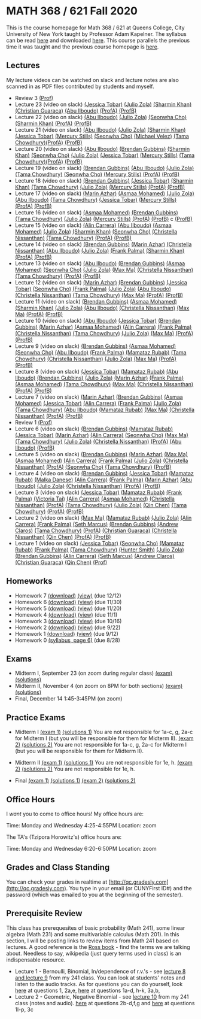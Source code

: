 # MATH 368 / 621 Fall 2020

This is the course homepage for Math 368 / 621 at Queens College, City University of New York taught by Professor Adam Kapelner. The syllabus can be read [here](https://github.com/kapelner/QC_Math_621_Fall_2020/blob/master/syllabus/syllabus.pdf) and downloaded [here](https://raw.githubusercontent.com/kapelner/QC_Math_621_Fall_2020/master/syllabus/syllabus.pdf). This course parallels the previous time it was taught and the previous course homepage is [here](https://github.com/kapelner/QC_Math_621_Fall_2017).

## Lectures

My lecture videos can be watched on slack and lecture notes are also scanned in as PDF files contributed by students and myself.

<!---->
* Review 3 [(Prof)](https://github.com/kapelner/QC_Math_621_Fall_2020/blob/master/lectures/review3.pdf)
* Lecture 23 (video on slack) [(Jessica Tobar)](https://github.com/kapelner/QC_Math_621_Fall_2020/blob/master/lectures/lec23tobar.pdf) [(Julio Zola)](https://github.com/kapelner/QC_Math_621_Fall_2020/blob/master/lectures/lec23zola.pdf) [(Sharmin Khan)](https://github.com/kapelner/QC_Math_621_Fall_2020/blob/master/lectures/lec23khan.pdf) [(Christian Guaraca)](https://github.com/kapelner/QC_Math_621_Fall_2020/blob/master/lectures/lec23guaraca.pdf) [(Abu Ilboudo)](https://github.com/kapelner/QC_Math_621_Fall_2020/blob/master/lectures/lec23ilboudo.pdf) [(ProfA)](https://github.com/kapelner/QC_Math_621_Fall_2020/blob/master/lectures/lec23akap.pdf) [(ProfB)](https://github.com/kapelner/QC_Math_621_Fall_2020/blob/master/lectures/lec23bkap.pdf) 
* Lecture 22 (video on slack) [(Abu Ilboudo)](https://github.com/kapelner/QC_Math_621_Fall_2020/blob/master/lectures/lec22ilboudo.pdf) [(Julio Zola)](https://github.com/kapelner/QC_Math_621_Fall_2020/blob/master/lectures/lec22zola.pdf) [(Seonwha Cho)](https://github.com/kapelner/QC_Math_621_Fall_2020/blob/master/lectures/lec22cho.pdf) [(Sharmin Khan)](https://github.com/kapelner/QC_Math_621_Fall_2020/blob/master/lectures/lec22khan.pdf) [(ProfA)](https://github.com/kapelner/QC_Math_621_Fall_2020/blob/master/lectures/lec22akap.pdf) [(ProfB)](https://github.com/kapelner/QC_Math_621_Fall_2020/blob/master/lectures/lec22bkap.pdf) 
* Lecture 21 (video on slack) [(Abu Ilboudo)](https://github.com/kapelner/QC_Math_621_Fall_2020/blob/master/lectures/lec21ilboudo.pdf) [(Julio Zola)](https://github.com/kapelner/QC_Math_621_Fall_2020/blob/master/lectures/lec21zola.pdf) [(Sharmin Khan)](https://github.com/kapelner/QC_Math_621_Fall_2020/blob/master/lectures/lec21khan.pdf) [(Jessica Tobar)](https://github.com/kapelner/QC_Math_621_Fall_2020/blob/master/lectures/lec21tobar.pdf) [(Mercury Stills)](https://github.com/kapelner/QC_Math_621_Fall_2020/blob/master/lectures/lec21stills.pdf) [(Seonwha Cho)](https://github.com/kapelner/QC_Math_621_Fall_2020/blob/master/lectures/lec21cho.pdf) [(Michael Velez)](https://github.com/kapelner/QC_Math_621_Fall_2020/blob/master/lectures/lec21velez.pdf) [(Tama Chowdhury)](https://github.com/kapelner/QC_Math_621_Fall_2020/blob/master/lectures/lec21chowdhury.pdf)[(ProfA)](https://github.com/kapelner/QC_Math_621_Fall_2020/blob/master/lectures/lec21akap.pdf) [(ProfB)](https://github.com/kapelner/QC_Math_621_Fall_2020/blob/master/lectures/lec21bkap.pdf) 
* Lecture 20 (video on slack) [(Abu Ilboudo)](https://github.com/kapelner/QC_Math_621_Fall_2020/blob/master/lectures/lec20ilboudo.pdf) [(Brendan Gubbins)](https://github.com/kapelner/QC_Math_621_Fall_2020/blob/master/lectures/lec20gubbins.pdf) [(Sharmin Khan)](https://github.com/kapelner/QC_Math_621_Fall_2020/blob/master/lectures/lec20khan.pdf) [(Seonwha Cho)](https://github.com/kapelner/QC_Math_621_Fall_2020/blob/master/lectures/lec20cho.pdf) [(Julio Zola)](https://github.com/kapelner/QC_Math_621_Fall_2020/blob/master/lectures/lec20zola.pdf) [(Jessica Tobar)](https://github.com/kapelner/QC_Math_621_Fall_2020/blob/master/lectures/lec20tobar.pdf) [(Mercury Stills)](https://github.com/kapelner/QC_Math_621_Fall_2020/blob/master/lectures/lec20stills.pdf) [(Tama Chowdhury)](https://github.com/kapelner/QC_Math_621_Fall_2020/blob/master/lectures/lec20chowdhury.pdf)[(ProfA)](https://github.com/kapelner/QC_Math_621_Fall_2020/blob/master/lectures/lec20akap.pdf) [(ProfB)](https://github.com/kapelner/QC_Math_621_Fall_2020/blob/master/lectures/lec20bkap.pdf) 
* Lecture 19 (video on slack) [(Brendan Gubbins)](https://github.com/kapelner/QC_Math_621_Fall_2020/blob/master/lectures/lec19gubbins.pdf) [(Abu Ilboudo)](https://github.com/kapelner/QC_Math_621_Fall_2020/blob/master/lectures/lec19ilboudo.pdf) [(Julio Zola)](https://github.com/kapelner/QC_Math_621_Fall_2020/blob/master/lectures/lec19zola.pdf) [(Tama Chowdhury)](https://github.com/kapelner/QC_Math_621_Fall_2020/blob/master/lectures/lec19chowdhury.pdf) [(Seonwha Cho)](https://github.com/kapelner/QC_Math_621_Fall_2020/blob/master/lectures/lec19cho.pdf) [(Mercury Stills)](https://github.com/kapelner/QC_Math_621_Fall_2020/blob/master/lectures/lec19stills.pdf) [(ProfA)](https://github.com/kapelner/QC_Math_621_Fall_2020/blob/master/lectures/lec19akap.pdf) [(ProfB)](https://github.com/kapelner/QC_Math_621_Fall_2020/blob/master/lectures/lec19bkap.pdf) 
* Lecture 18 (video on slack) [(Brendan Gubbins)](https://github.com/kapelner/QC_Math_621_Fall_2020/blob/master/lectures/lec18gubbins.pdf) [(Jessica Tobar)](https://github.com/kapelner/QC_Math_621_Fall_2020/blob/master/lectures/lec18tobar.pdf) [(Sharmin Khan)](https://github.com/kapelner/QC_Math_621_Fall_2020/blob/master/lectures/lec18khan.pdf) [(Tama Chowdhury)](https://github.com/kapelner/QC_Math_621_Fall_2020/blob/master/lectures/lec18chowdhury.pdf) [(Julio Zola)](https://github.com/kapelner/QC_Math_621_Fall_2020/blob/master/lectures/lec18zola.pdf) [(Mercury Stills)](https://github.com/kapelner/QC_Math_621_Fall_2020/blob/master/lectures/lec18stills.pdf) [(ProfA)](https://github.com/kapelner/QC_Math_621_Fall_2020/blob/master/lectures/lec18akap.pdf) [(ProfB)](https://github.com/kapelner/QC_Math_621_Fall_2020/blob/master/lectures/lec18bkap.pdf) 
* Lecture 17 (video on slack) [(Marin Azhar)](https://github.com/kapelner/QC_Math_621_Fall_2020/blob/master/lectures/lec17azhar.pdf) [(Asmaa Mohamed)](https://github.com/kapelner/QC_Math_621_Fall_2020/blob/master/lectures/lec17mohamed.pdf) [(Julio Zola)](https://github.com/kapelner/QC_Math_621_Fall_2020/blob/master/lectures/lec17zola.pdf) [(Abu Ilboudo)](https://github.com/kapelner/QC_Math_621_Fall_2020/blob/master/lectures/lec17ilboudo.pdf) [(Tama Chowdhury)](https://github.com/kapelner/QC_Math_621_Fall_2020/blob/master/lectures/lec17chowdhury.pdf) [(Jessica Tobar)](https://github.com/kapelner/QC_Math_621_Fall_2020/blob/master/lectures/lec17tobar.pdf) [(Mercury Stills)](https://github.com/kapelner/QC_Math_621_Fall_2020/blob/master/lectures/lec17stills.pdf) [(ProfA)](https://github.com/kapelner/QC_Math_621_Fall_2020/blob/master/lectures/lec17akap.pdf) [(ProfB)](https://github.com/kapelner/QC_Math_621_Fall_2020/blob/master/lectures/lec17bkap.pdf) 
* Lecture 16 (video on slack) [(Asmaa Mohamed)](https://github.com/kapelner/QC_Math_621_Fall_2020/blob/master/lectures/lec16mohamed.pdf) [(Brendan Gubbins)](https://github.com/kapelner/QC_Math_621_Fall_2020/blob/master/lectures/lec16gubbins.pdf) [(Tama Chowdhury)](https://github.com/kapelner/QC_Math_621_Fall_2020/blob/master/lectures/lec16chowdhury.pdf) [(Julio Zola)](https://github.com/kapelner/QC_Math_621_Fall_2020/blob/master/lectures/lec16zola.pdf) [(Mercury Stills)](https://github.com/kapelner/QC_Math_621_Fall_2020/blob/master/lectures/lec16stills.pdf) [(ProfA)](https://github.com/kapelner/QC_Math_621_Fall_2020/blob/master/lectures/lec16akap.pdf) [(ProfB)](https://github.com/kapelner/QC_Math_621_Fall_2020/blob/master/lectures/lec16bkap.pdf) 
c [(ProfB)](https://github.com/kapelner/QC_Math_621_Fall_2020/blob/master/lectures/review2b.pdf)
* Lecture 15 (video on slack) [(Alin Carrera)](https://github.com/kapelner/QC_Math_621_Fall_2020/blob/master/lectures/lec15carrera.pdf) [(Abu Ilboudo)](https://github.com/kapelner/QC_Math_621_Fall_2020/blob/master/lectures/lec15ilboudo.pdf) [(Asmaa Mohamed)](https://github.com/kapelner/QC_Math_621_Fall_2020/blob/master/lectures/lec15mohamed.pdf) [(Julio Zola)](https://github.com/kapelner/QC_Math_621_Fall_2020/blob/master/lectures/lec15zola.pdf) [(Sharmin Khan)](https://github.com/kapelner/QC_Math_621_Fall_2020/blob/master/lectures/lec15khan.pdf) [(Seonwha Cho)](https://github.com/kapelner/QC_Math_621_Fall_2020/blob/master/lectures/lec15cho.pdf) [(Christella Nissanthan)](https://github.com/kapelner/QC_Math_621_Fall_2020/blob/master/lectures/lec15nissanthan.pdf) [(Tama Chowdhury)](https://github.com/kapelner/QC_Math_621_Fall_2020/blob/master/lectures/lec15chowdhury.pdf) [(ProfA)](https://github.com/kapelner/QC_Math_621_Fall_2020/blob/master/lectures/lec15akap.pdf) [(ProfB)](https://github.com/kapelner/QC_Math_621_Fall_2020/blob/master/lectures/lec15bkap.pdf) 
* Lecture 14 (video on slack) [(Brendan Gubbins)](https://github.com/kapelner/QC_Math_621_Fall_2020/blob/master/lectures/lec14gubbins.pdf) [(Marin Azhar)](https://github.com/kapelner/QC_Math_621_Fall_2020/blob/master/lectures/lec14azhar.pdf) [(Christella Nissanthan)](https://github.com/kapelner/QC_Math_621_Fall_2020/blob/master/lectures/lec14nissanthan.pdf) [(Abu Ilboudo)](https://github.com/kapelner/QC_Math_621_Fall_2020/blob/master/lectures/lec14ilboudo.pdf) [(Julio Zola)](https://github.com/kapelner/QC_Math_621_Fall_2020/blob/master/lectures/lec14zola.pdf) [(Frank Palma)](https://github.com/kapelner/QC_Math_621_Fall_2020/blob/master/lectures/lec14palma.pdf) [(Sharmin Khan)](https://github.com/kapelner/QC_Math_621_Fall_2020/blob/master/lectures/lec14khan.pdf) [(ProfA)](https://github.com/kapelner/QC_Math_621_Fall_2020/blob/master/lectures/lec14akap.pdf) [(ProfB)](https://github.com/kapelner/QC_Math_621_Fall_2020/blob/master/lectures/lec14bkap.pdf) 
* Lecture 13 (video on slack) [(Abu Ilboudo)](https://github.com/kapelner/QC_Math_621_Fall_2020/blob/master/lectures/lec13ilboudo.pdf) [(Brendan Gubbins)](https://github.com/kapelner/QC_Math_621_Fall_2020/blob/master/lectures/lec13gubbins.pdf) [(Asmaa Mohamed)](https://github.com/kapelner/QC_Math_621_Fall_2020/blob/master/lectures/lec13mohamed.pdf) [(Seonwha Cho)](https://github.com/kapelner/QC_Math_621_Fall_2020/blob/master/lectures/lec13cho.pdf) [(Julio Zola)](https://github.com/kapelner/QC_Math_621_Fall_2020/blob/master/lectures/lec13zola.pdf) [(Max Ma)](https://github.com/kapelner/QC_Math_621_Fall_2020/blob/master/lectures/lec13ma.pdf) [(Christella Nissanthan)](https://github.com/kapelner/QC_Math_621_Fall_2020/blob/master/lectures/lec13nissanthan.pdf) [(Tama Chowdhury)](https://github.com/kapelner/QC_Math_621_Fall_2020/blob/master/lectures/lec13chowdhury.pdf) [(ProfA)](https://github.com/kapelner/QC_Math_621_Fall_2020/blob/master/lectures/lec13akap.pdf) [(ProfB)](https://github.com/kapelner/QC_Math_621_Fall_2020/blob/master/lectures/lec13bkap.pdf) 
* Lecture 12 (video on slack) [(Marin Azhar)](https://github.com/kapelner/QC_Math_621_Fall_2020/blob/master/lectures/lec12azhar.pdf) [(Brendan Gubbins)](https://github.com/kapelner/QC_Math_621_Fall_2020/blob/master/lectures/lec12gubbins.pdf) [(Jessica Tobar)](https://github.com/kapelner/QC_Math_621_Fall_2020/blob/master/lectures/lec12tobar.pdf) [(Seonwha Cho)](https://github.com/kapelner/QC_Math_621_Fall_2020/blob/master/lectures/lec12cho.pdf) [(Frank Palma)](https://github.com/kapelner/QC_Math_621_Fall_2020/blob/master/lectures/lec12palma.pdf) [(Julio Zola)](https://github.com/kapelner/QC_Math_621_Fall_2020/blob/master/lectures/lec12zola.pdf) [(Abu Ilboudo)](https://github.com/kapelner/QC_Math_621_Fall_2020/blob/master/lectures/lec12ilboudo.pdf) [(Christella Nissanthan)](https://github.com/kapelner/QC_Math_621_Fall_2020/blob/master/lectures/lec12nissanthan.pdf) [(Tama Chowdhury)](https://github.com/kapelner/QC_Math_621_Fall_2020/blob/master/lectures/lec12chowdhury.pdf) [(Max Ma)](https://github.com/kapelner/QC_Math_621_Fall_2020/blob/master/lectures/lec12ma.pdf) [(ProfA)](https://github.com/kapelner/QC_Math_621_Fall_2020/blob/master/lectures/lec12akap.pdf) [(ProfB)](https://github.com/kapelner/QC_Math_621_Fall_2020/blob/master/lectures/lec12bkap.pdf) 
* Lecture 11 (video on slack) [(Brendan Gubbins)](https://github.com/kapelner/QC_Math_621_Fall_2020/blob/master/lectures/lec11gubbins.pdf) [(Asmaa Mohamed)](https://github.com/kapelner/QC_Math_621_Fall_2020/blob/master/lectures/lec11mohamed.pdf) [(Sharmin Khan)](https://github.com/kapelner/QC_Math_621_Fall_2020/blob/master/lectures/lec11khan.pdf) [(Julio Zola)](https://github.com/kapelner/QC_Math_621_Fall_2020/blob/master/lectures/lec11zola.pdf) [(Abu Ilboudo)](https://github.com/kapelner/QC_Math_621_Fall_2020/blob/master/lectures/lec11ilboudo.pdf) [(Christella Nissanthan)](https://github.com/kapelner/QC_Math_621_Fall_2020/blob/master/lectures/lec11nissanthan.pdf) [(Max Ma)](https://github.com/kapelner/QC_Math_621_Fall_2020/blob/master/lectures/lec11ma.pdf) [(ProfA)](https://github.com/kapelner/QC_Math_621_Fall_2020/blob/master/lectures/lec11akap.pdf) [(ProfB)](https://github.com/kapelner/QC_Math_621_Fall_2020/blob/master/lectures/lec11bkap.pdf) 
* Lecture 10 (video on slack) [(Abu Ilboudo)](https://github.com/kapelner/QC_Math_621_Fall_2020/blob/master/lectures/lec10ilboudo.pdf) [(Jessica Tobar)](https://github.com/kapelner/QC_Math_621_Fall_2020/blob/master/lectures/lec10tobar.pdf) [(Brendan Gubbins)](https://github.com/kapelner/QC_Math_621_Fall_2020/blob/master/lectures/lec10gubbins.pdf) [(Marin Azhar)](https://github.com/kapelner/QC_Math_621_Fall_2020/blob/master/lectures/lec10azhar.pdf) [(Asmaa Mohamed)](https://github.com/kapelner/QC_Math_621_Fall_2020/blob/master/lectures/lec10mohamed.pdf) [(Alin Carrera)](https://github.com/kapelner/QC_Math_621_Fall_2020/blob/master/lectures/lec10carrera.pdf) [(Frank Palma)](https://github.com/kapelner/QC_Math_621_Fall_2020/blob/master/lectures/lec10palma.pdf) [(Christella Nissanthan)](https://github.com/kapelner/QC_Math_621_Fall_2020/blob/master/lectures/lec10nissanthan.pdf) [(Tama Chowdhury)](https://github.com/kapelner/QC_Math_621_Fall_2020/blob/master/lectures/lec10chowdhury.pdf) [(Julio Zola)](https://github.com/kapelner/QC_Math_621_Fall_2020/blob/master/lectures/lec10zola.pdf) [(Max Ma)](https://github.com/kapelner/QC_Math_621_Fall_2020/blob/master/lectures/lec10ma.pdf) [(ProfA)](https://github.com/kapelner/QC_Math_621_Fall_2020/blob/master/lectures/lec10akap.pdf) [(ProfB)](https://github.com/kapelner/QC_Math_621_Fall_2020/blob/master/lectures/lec10bkap.pdf)
* Lecture 9 (video on slack) [(Brendan Gubbins)](https://github.com/kapelner/QC_Math_621_Fall_2020/blob/master/lectures/lec09gubbins.pdf) [(Asmaa Mohamed)](https://github.com/kapelner/QC_Math_621_Fall_2020/blob/master/lectures/lec09mohamed.pdf) [(Seonwha Cho)](https://github.com/kapelner/QC_Math_621_Fall_2020/blob/master/lectures/lec09cho.pdf) [(Abu Ilboudo)](https://github.com/kapelner/QC_Math_621_Fall_2020/blob/master/lectures/lec09ilboudo.pdf) [(Frank Palma)](https://github.com/kapelner/QC_Math_621_Fall_2020/blob/master/lectures/lec09palma.pdf) [(Mamataz Rubab)](https://github.com/kapelner/QC_Math_621_Fall_2020/blob/master/lectures/lec09rubab.pdf) [(Tama Chowdhury)](https://github.com/kapelner/QC_Math_621_Fall_2020/blob/master/lectures/lec09chowdhury.pdf) [(Christella Nissanthan)](https://github.com/kapelner/QC_Math_621_Fall_2020/blob/master/lectures/lec09nissanthan.pdf) [(Julio Zola)](https://github.com/kapelner/QC_Math_621_Fall_2020/blob/master/lectures/lec09zola.pdf) [(Max Ma)](https://github.com/kapelner/QC_Math_621_Fall_2020/blob/master/lectures/lec09ma.pdf) [(ProfA)](https://github.com/kapelner/QC_Math_621_Fall_2020/blob/master/lectures/lec09akap.pdf) [(ProfB)](https://github.com/kapelner/QC_Math_621_Fall_2020/blob/master/lectures/lec09bkap.pdf) 
* Lecture 8 (video on slack) [(Jessica Tobar)](https://github.com/kapelner/QC_Math_621_Fall_2020/blob/master/lectures/lec08tobar.pdf) [(Mamataz Rubab)](https://github.com/kapelner/QC_Math_621_Fall_2020/blob/master/lectures/lec08rubab.pdf) [(Abu Ilboudo)](https://github.com/kapelner/QC_Math_621_Fall_2020/blob/master/lectures/lec08ilboudo.pdf) [(Brendan Gubbins)](https://github.com/kapelner/QC_Math_621_Fall_2020/blob/master/lectures/lec08gubbins.pdf) [(Julio Zola)](https://github.com/kapelner/QC_Math_621_Fall_2020/blob/master/lectures/lec08zola.pdf) [(Marin Azhar)](https://github.com/kapelner/QC_Math_621_Fall_2020/blob/master/lectures/lec08azhar.pdf) [(Frank Palma)](https://github.com/kapelner/QC_Math_621_Fall_2020/blob/master/lectures/lec08palma.pdf) [(Asmaa Mohamed)](https://github.com/kapelner/QC_Math_621_Fall_2020/blob/master/lectures/lec08mohamed.pdf) [(Tama Chowdhury)](https://github.com/kapelner/QC_Math_621_Fall_2020/blob/master/lectures/lec08chowdhury.pdf) [(Max Ma)](https://github.com/kapelner/QC_Math_621_Fall_2020/blob/master/lectures/lec08ma.pdf) [(Christella Nissanthan)](https://github.com/kapelner/QC_Math_621_Fall_2020/blob/master/lectures/lec08nissanthan.pdf) [(ProfA)](https://github.com/kapelner/QC_Math_621_Fall_2020/blob/master/lectures/lec08akap.pdf) [(ProfB)](https://github.com/kapelner/QC_Math_621_Fall_2020/blob/master/lectures/lec08bkap.pdf) 
* Lecture 7 (video on slack) [(Marin Azhar)](https://github.com/kapelner/QC_Math_621_Fall_2020/blob/master/lectures/lec07azhar.pdf) [(Brendan Gubbins)](https://github.com/kapelner/QC_Math_621_Fall_2020/blob/master/lectures/lec07gubbins.pdf) [(Asmaa Mohamed)](https://github.com/kapelner/QC_Math_621_Fall_2020/blob/master/lectures/lec07mohamed.pdf) [(Jessica Tobar)](https://github.com/kapelner/QC_Math_621_Fall_2020/blob/master/lectures/lec07tobar.pdf) [(Alin Carrera)](https://github.com/kapelner/QC_Math_621_Fall_2020/blob/master/lectures/lec07carrera.pdf) [(Frank Palma)](https://github.com/kapelner/QC_Math_621_Fall_2020/blob/master/lectures/lec07palma.pdf) [(Julio Zola)](https://github.com/kapelner/QC_Math_621_Fall_2020/blob/master/lectures/lec07zola.pdf) [(Tama Chowdhury)](https://github.com/kapelner/QC_Math_621_Fall_2020/blob/master/lectures/lec07chowdhury.pdf) [(Abu Ilboudo)](https://github.com/kapelner/QC_Math_621_Fall_2020/blob/master/lectures/lec07ilboudo.pdf) [(Mamataz Rubab)](https://github.com/kapelner/QC_Math_621_Fall_2020/blob/master/lectures/lec07rubab.pdf) [(Max Ma)](https://github.com/kapelner/QC_Math_621_Fall_2020/blob/master/lectures/lec07ma.pdf) [(Christella Nissanthan)](https://github.com/kapelner/QC_Math_621_Fall_2020/blob/master/lectures/lec07nissanthan.pdf) [(ProfA)](https://github.com/kapelner/QC_Math_621_Fall_2020/blob/master/lectures/lec07akap.pdf) [(ProfB)](https://github.com/kapelner/QC_Math_621_Fall_2020/blob/master/lectures/lec07bkap.pdf) 
* Review 1 [(Prof)](https://github.com/kapelner/QC_Math_621_Fall_2020/blob/master/lectures/review1kap.pdf)
* Lecture 6 (video on slack) [(Brendan Gubbins)](https://github.com/kapelner/QC_Math_621_Fall_2020/blob/master/lectures/lec06gubbins.pdf) [(Mamataz Rubab)](https://github.com/kapelner/QC_Math_621_Fall_2020/blob/master/lectures/lec06rubab.pdf) [(Jessica Tobar)](https://github.com/kapelner/QC_Math_621_Fall_2020/blob/master/lectures/lec06tobar.pdf) [(Marin Azhar)](https://github.com/kapelner/QC_Math_621_Fall_2020/blob/master/lectures/lec06azhar.pdf) [(Alin Carrera)](https://github.com/kapelner/QC_Math_621_Fall_2020/blob/master/lectures/lec06carrera.pdf) [(Seonwha Cho)](https://github.com/kapelner/QC_Math_621_Fall_2020/blob/master/lectures/lec06cho.pdf) [(Max Ma)](https://github.com/kapelner/QC_Math_621_Fall_2020/blob/master/lectures/lec06ma.pdf) [(Tama Chowdhury)](https://github.com/kapelner/QC_Math_621_Fall_2020/blob/master/lectures/lec06chowdhury.pdf) [(Julio Zola)](https://github.com/kapelner/QC_Math_621_Fall_2020/blob/master/lectures/lec06zola.pdf) [(Christella Nissanthan)](https://github.com/kapelner/QC_Math_621_Fall_2020/blob/master/lectures/lec06nissanthan.pdf) [(ProfA)](https://github.com/kapelner/QC_Math_621_Fall_2020/blob/master/lectures/lec06akap.pdf) [(Abu Ilboudo)](https://github.com/kapelner/QC_Math_621_Fall_2020/blob/master/lectures/lec06ilboudo.pdf) [(ProfB)](https://github.com/kapelner/QC_Math_621_Fall_2020/blob/master/lectures/lec06bkap.pdf) 
* Lecture 5 (video on slack) [(Brendan Gubbins)](https://github.com/kapelner/QC_Math_621_Fall_2020/blob/master/lectures/lec04gubbins.pdf) [(Marin Azhar)](https://github.com/kapelner/QC_Math_621_Fall_2020/blob/master/lectures/lec05azhar.pdf) [(Max Ma)](https://github.com/kapelner/QC_Math_621_Fall_2020/blob/master/lectures/lec05ma.pdf) [(Asmaa Mohamed)](https://github.com/kapelner/QC_Math_621_Fall_2020/blob/master/lectures/lec05mohamed.pdf) [(Alin Carrera)](https://github.com/kapelner/QC_Math_621_Fall_2020/blob/master/lectures/lec05carrera.pdf) [(Frank Palma)](https://github.com/kapelner/QC_Math_621_Fall_2020/blob/master/lectures/lec05palma.pdf) [(Julio Zola)](https://github.com/kapelner/QC_Math_621_Fall_2020/blob/master/lectures/lec05zola.pdf) [(Christella Nissanthan)](https://github.com/kapelner/QC_Math_621_Fall_2020/blob/master/lectures/lec05nissanthan.pdf) [(ProfA)](https://github.com/kapelner/QC_Math_621_Fall_2020/blob/master/lectures/lec05akap.pdf) [(Seonwha Cho)](https://github.com/kapelner/QC_Math_621_Fall_2020/blob/master/lectures/lec05cho.pdf) [(Tama Chowdhury)](https://github.com/kapelner/QC_Math_621_Fall_2020/blob/master/lectures/lec05chowdhury.pdf) [(ProfB)](https://github.com/kapelner/QC_Math_621_Fall_2020/blob/master/lectures/lec05bkap.pdf)
* Lecture 4 (video on slack) [(Brendan Gubbins)](https://github.com/kapelner/QC_Math_621_Fall_2020/blob/master/lectures/lec04gubbins.pdf) [(Jessica Tobar)](https://github.com/kapelner/QC_Math_621_Fall_2020/blob/master/lectures/lec04tobar.pdf) [(Mamataz Rubab)](https://github.com/kapelner/QC_Math_621_Fall_2020/blob/master/lectures/lec04rubab.pdf) [(Malka Danese)](https://github.com/kapelner/QC_Math_621_Fall_2020/blob/master/lectures/lec04danese.pdf) [(Alin Carrera)](https://github.com/kapelner/QC_Math_621_Fall_2020/blob/master/lectures/lec04carrera.pdf) [(Frank Palma)](https://github.com/kapelner/QC_Math_621_Fall_2020/blob/master/lectures/lec04palma.pdf) [(Marin Azhar)](https://github.com/kapelner/QC_Math_621_Fall_2020/blob/master/lectures/lec04azhar.pdf) [(Abu Ilboudo)](https://github.com/kapelner/QC_Math_621_Fall_2020/blob/master/lectures/lec04ilboudo.pdf) [(Julio Zola)](https://github.com/kapelner/QC_Math_621_Fall_2020/blob/master/lectures/lec04zola.pdf) [(Christella Nissanthan)](https://github.com/kapelner/QC_Math_621_Fall_2020/blob/master/lectures/lec04nissanthan.pdf) [(ProfA)](https://github.com/kapelner/QC_Math_621_Fall_2020/blob/master/lectures/lec04akap.pdf) [(ProfB)](https://github.com/kapelner/QC_Math_621_Fall_2020/blob/master/lectures/lec04bkap.pdf)
* Lecture 3 (video on slack) [(Jessica Tobar)](https://github.com/kapelner/QC_Math_621_Fall_2020/blob/master/lectures/lec03tobar.pdf) [(Mamataz Rubab)](https://github.com/kapelner/QC_Math_621_Fall_2020/blob/master/lectures/lec03rubab.pdf) [(Frank Palma)](https://github.com/kapelner/QC_Math_621_Fall_2020/blob/master/lectures/lec03palma.pdf) [(Victoria Tai)](https://github.com/kapelner/QC_Math_621_Fall_2020/blob/master/lectures/lec03tai.pdf) [(Alin Carrera)](https://github.com/kapelner/QC_Math_621_Fall_2020/blob/master/lectures/lec03carrera.pdf) [(Asmaa Mohamed)](https://github.com/kapelner/QC_Math_621_Fall_2020/blob/master/lectures/lec03mohamed.pdf) [(Christella Nissanthan)](https://github.com/kapelner/QC_Math_621_Fall_2020/blob/master/lectures/lec03nissanthan.pdf) [(ProfA)](https://github.com/kapelner/QC_Math_621_Fall_2020/blob/master/lectures/lec03akap.pdf) [(Tama Chowdhury)](https://github.com/kapelner/QC_Math_621_Fall_2020/blob/master/lectures/lec03chowdhury.pdf) [(Julio Zola)](https://github.com/kapelner/QC_Math_621_Fall_2020/blob/master/lectures/lec03zola.pdf) [(Qin Chen)](https://github.com/kapelner/QC_Math_621_Fall_2020/blob/master/lectures/lec03chen.pdf) [(Tama Chowdhury)](https://github.com/kapelner/QC_Math_621_Fall_2020/blob/master/lectures/lec03chowdhury.pdf) [(ProfA)](https://github.com/kapelner/QC_Math_621_Fall_2020/blob/master/lectures/lec03akap.pdf) [(ProfB)](https://github.com/kapelner/QC_Math_621_Fall_2020/blob/master/lectures/lec03bkap.pdf)
* Lecture 2 (video on slack) [(Max Ma)](https://github.com/kapelner/QC_Math_621_Fall_2020/blob/master/lectures/lec02ma.pdf) [(Mamataz Rubab)](https://github.com/kapelner/QC_Math_621_Fall_2020/blob/master/lectures/lec02rubab.pdf) [(Julio Zola)](https://github.com/kapelner/QC_Math_621_Fall_2020/blob/master/lectures/lec02zola.pdf) [(Alin Carrera)](https://github.com/kapelner/QC_Math_621_Fall_2020/blob/master/lectures/lec02carrera.pdf) [(Frank Palma)](https://github.com/kapelner/QC_Math_621_Fall_2020/blob/master/lectures/lec02palma.pdf) [(Seth Marcus)](https://github.com/kapelner/QC_Math_621_Fall_2020/blob/master/lectures/lec02marcus.pdf) [(Brendan Gubbins)](https://github.com/kapelner/QC_Math_621_Fall_2020/blob/master/lectures/lec02gubbins.pdf) [(Andrew Claros)](https://github.com/kapelner/QC_Math_621_Fall_2020/blob/master/lectures/lec02claros.pdf) [(Tama Chowdhury)](https://github.com/kapelner/QC_Math_621_Fall_2020/blob/master/lectures/lec02chowdhury.pdf) [(ProfA)](https://github.com/kapelner/QC_Math_621_Fall_2020/blob/master/lectures/lec02akap.pdf) [(Christian Guaraca)](https://github.com/kapelner/QC_Math_621_Fall_2020/blob/master/lectures/lec02guaraca.pdf) [(Christella Nissanthan)](https://github.com/kapelner/QC_Math_621_Fall_2020/blob/master/lectures/lec02nissanthan.pdf) [(Qin Chen)](https://github.com/kapelner/QC_Math_621_Fall_2020/blob/master/lectures/lec02chen.pdf) [(ProfA)](https://github.com/kapelner/QC_Math_621_Fall_2020/blob/master/lectures/lec02akap.pdf) [(ProfB)](https://github.com/kapelner/QC_Math_621_Fall_2020/blob/master/lectures/lec02bkap.pdf)
* Lecture 1 (video on slack) [(Jessica Tobar)](https://github.com/kapelner/QC_Math_621_Fall_2020/blob/master/lectures/lec01tobar.pdf) [(Seonwha Cho)](https://github.com/kapelner/QC_Math_621_Fall_2020/blob/master/lectures/lec01cho.pdf) [(Mamataz Rubab)](https://github.com/kapelner/QC_Math_621_Fall_2020/blob/master/lectures/lec01rubab.pdf) [(Frank Palma)](https://github.com/kapelner/QC_Math_621_Fall_2020/blob/master/lectures/lec01palma.pdf) [(Tama Chowdhury)](https://github.com/kapelner/QC_Math_621_Fall_2020/blob/master/lectures/lec01chowdhury.pdf) [(Hunter Smith)](https://github.com/kapelner/QC_Math_621_Fall_2020/blob/master/lectures/lec01smith.pdf) [(Julio Zola)](https://github.com/kapelner/QC_Math_621_Fall_2020/blob/master/lectures/lec01zola.pdf) [(Brendan Gubbins)](https://github.com/kapelner/QC_Math_621_Fall_2020/blob/master/lectures/lec01gubbins.pdf) [(Alin Carrera)](https://github.com/kapelner/QC_Math_621_Fall_2020/blob/master/lectures/lec01carrera.pdf) [(Seth Marcus)](https://github.com/kapelner/QC_Math_621_Fall_2020/blob/master/lectures/lec01marcus.pdf) [(Andrew Claros)](https://github.com/kapelner/QC_Math_621_Fall_2020/blob/master/lectures/lec01claros.pdf) [(Christian Guaraca)](https://github.com/kapelner/QC_Math_621_Fall_2020/blob/master/lectures/lec01guaraca.pdf) [(Qin Chen)](https://github.com/kapelner/QC_Math_621_Fall_2020/blob/master/lectures/lec01chen.pdf) [(Prof)](https://github.com/kapelner/QC_Math_621_Fall_2020/blob/master/lectures/lec01kap.pdf)


## Homeworks

<!--
* Homework 9 [(download)](https://github.com/kapelner/QC_Math_621_Fall_2020/blob/master/homeworks/hw09/hw09.pdf?raw=true) [(view)](https://github.com/kapelner/QC_Math_621_Fall_2020/blob/master/homeworks/hw09/hw09.pdf) (due 12/12)
* Homework 8 [(download)](https://github.com/kapelner/QC_Math_621_Fall_2020/blob/master/homeworks/hw08/hw08.pdf?raw=true) [(view)](https://github.com/kapelner/QC_Math_621_Fall_2020/blob/master/homeworks/hw08/hw08.pdf) (due 12/2)-->
* Homework 7 [(download)](https://github.com/kapelner/QC_Math_621_Fall_2020/blob/master/homeworks/hw07/hw07.pdf?raw=true) [(view)](https://github.com/kapelner/QC_Math_621_Fall_2020/blob/master/homeworks/hw07/hw07.pdf) (due 12/12)
* Homework 6 [(download)](https://github.com/kapelner/QC_Math_621_Fall_2020/blob/master/homeworks/hw06/hw06.pdf?raw=true) [(view)](https://github.com/kapelner/QC_Math_621_Fall_2020/blob/master/homeworks/hw06/hw06.pdf) (due 11/30)
* Homework 5 [(download)](https://github.com/kapelner/QC_Math_621_Fall_2020/blob/master/homeworks/hw05/hw05.pdf?raw=true) [(view)](https://github.com/kapelner/QC_Math_621_Fall_2020/blob/master/homeworks/hw05/hw05.pdf) (due 11/20)
* Homework 4 [(download)](https://github.com/kapelner/QC_Math_621_Fall_2020/blob/master/homeworks/hw04/hw04.pdf?raw=true) [(view)](https://github.com/kapelner/QC_Math_621_Fall_2020/blob/master/homeworks/hw04/hw04.pdf) (due 11/1)
* Homework 3 [(download)](https://github.com/kapelner/QC_Math_621_Fall_2020/blob/master/homeworks/hw03/hw03.pdf?raw=true) [(view)](https://github.com/kapelner/QC_Math_621_Fall_2020/blob/master/homeworks/hw03/hw03.pdf) (due 10/16)
* Homework 2 [(download)](https://github.com/kapelner/QC_Math_621_Fall_2020/blob/master/homeworks/hw02/hw02.pdf?raw=true) [(view)](https://github.com/kapelner/QC_Math_621_Fall_2020/blob/master/homeworks/hw02/hw02.pdf) (due 9/22)
* Homework 1 [(download)](https://github.com/kapelner/QC_Math_621_Fall_2020/blob/master/homeworks/hw01/hw01.pdf?raw=true) [(view)](https://github.com/kapelner/QC_Math_621_Fall_2020/blob/master/homeworks/hw01/hw01.pdf) (due 9/12)
* Homework 0 [(syllabus, page 6)](https://github.com/kapelner/QC_Math_621_Fall_2020/blob/master/syllabus/syllabus.pdf?raw=true) (due 8/28)


## Exams

* Midterm I, September 23 (on zoom during regular class) [(exam)](https://github.com/kapelner/QC_Math_621_Fall_2020/blob/master/exams/midterm1/midterm1.pdf) [(solutions)](https://github.com/kapelner/QC_Math_621_Fall_2020/blob/master/exams/midterm1/midterm1_solutions.pdf) 
* Midterm II, November 4 (on zoom on 8PM for both sections) [(exam)](https://github.com/kapelner/QC_Math_621_Fall_2020/blob/master/exams/midterm2/midterm2.pdf) [(solutions)](https://github.com/kapelner/QC_Math_621_Fall_2020/blob/master/exams/midterm2/midterm2_solutions.pdf)
* Final, December 14 1:45-3:45PM (on zoom)

## Practice Exams

* Midterm I [(exam 1)](https://github.com/kapelner/QC_Math_621_Fall_2017/blob/master/exams/midterm1/midterm1.pdf) [(solutions 1)](https://github.com/kapelner/QC_Math_621_Fall_2017/blob/master/exams/midterm1/midterm1_solutions.pdf) You are not responsible for 1a-c, g, 2a-c for Midterm I (but you will be responsible for them for Midterm II). [(exam 2)](https://github.com/kapelner/QC_Math_621_Fall_2019/blob/master/exams/midterm1/midterm1.pdf) [(solutions 2)](https://github.com/kapelner/QC_Math_621_Fall_2019/blob/master/exams/midterm1/midterm1_solutions.pdf) You are not responsible for 1a-c, g, 2a-c for Midterm I (but you will be responsible for them for Midterm II).

* Midterm II [(exam 1)](https://github.com/kapelner/QC_Math_621_Fall_2017/blob/master/exams/midterm2/midterm2.pdf) [(solutions 1)](https://github.com/kapelner/QC_Math_621_Fall_2017/blob/master/exams/midterm2/midterm2_solutions.pdf) You are not responsible for 1e, h. [(exam 2)](https://github.com/kapelner/QC_Math_621_Fall_2019/blob/master/exams/midterm2/midterm2.pdf) [(solutions 2)](https://github.com/kapelner/QC_Math_621_Fall_2019/blob/master/exams/midterm2/midterm2_solutions.pdf) You are not responsible for 1e, h.

* Final [(exam 1)](https://github.com/kapelner/QC_Math_621_Fall_2017/blob/master/exams/final/final.pdf) [(solutions 1)](https://github.com/kapelner/QC_Math_621_Fall_2017/blob/master/exams/final/final_solutions.pdf) [(exam 2)](https://github.com/kapelner/QC_Math_621_Fall_2019/blob/master/exams/final/final.pdf) [(solutions 2)](https://github.com/kapelner/QC_Math_621_Fall_2019/blob/master/exams/final/final_solutions.pdf)

## Office Hours

I *want* you to come to office hours! My office hours are:

Time: Monday and Wednesday 4:25-4:55PM
Location: zoom

The TA's (Tzipora Horowitz's) office hours are:

Time: Monday and Wednesday 6:20-6:50PM
Location: zoom

## Grades and Class Standing

You can check your grades in realtime at [http://qc.gradesly.com](http://qc.gradesly.com). You type in your email (or CUNYFirst ID#) and the password (which was emailed to you at the beginning of the semester).



## Prerequisite Review

This class has prerequesites of basic probability (Math 241), some linear algebra (Math 231) and some multivariable calculus (Math 201). In this section, I will be posting links to review items from Math 241 based on lectures. A good reference is the [Ross book](https://www.amazon.com/First-Course-Probability-6th/dp/0130338516/ref=sr_1_6?ie=UTF8&qid=1504062810&sr=8-6&keywords=probability+ross) - find the terms we are talking about. Needless to say, wikipedia (just query terms used in class) is an indispensable resource.

* Lecture 1 - Bernoulli, Binomial, In/dependence of r.v.'s - see [lecture 8 and lecture 9](https://github.com/kapelner/QC_Math_241_Fall_2016) from my 241 class. You can look at students' notes and listen to the audio tracks. As for questions you can do yourself, look [here](https://github.com/kapelner/QC_Math_241_Fall_2016/blob/master/exams/midterm2/midterm2_solutions.pdf) at questions 1, 2a,e, [here](https://github.com/kapelner/QC_Math_241_Fall_2015/blob/master/exams/midterm2/midterm2_solutions.pdf) at questions 1a-d, h-k, 3a,b, 
* Lecture 2 - Geometric, Negative Binomial - see [lecture 10](https://github.com/kapelner/QC_Math_241_Fall_2016) from my 241 class (notes and audio). [here](https://github.com/kapelner/QC_Math_241_Fall_2016/blob/master/exams/midterm2/midterm2_solutions.pdf) at questions 2b-d,f,g and [here](https://github.com/kapelner/QC_Math_241_Fall_2015/blob/master/exams/midterm2/midterm2_solutions.pdf) at questions 1l-p, 3c<!---->


<!--
ffmpeg -i zoom_0.mp4 -filter:v scale=1920:-1 -c:a copy 369_lec02.mp4
-->